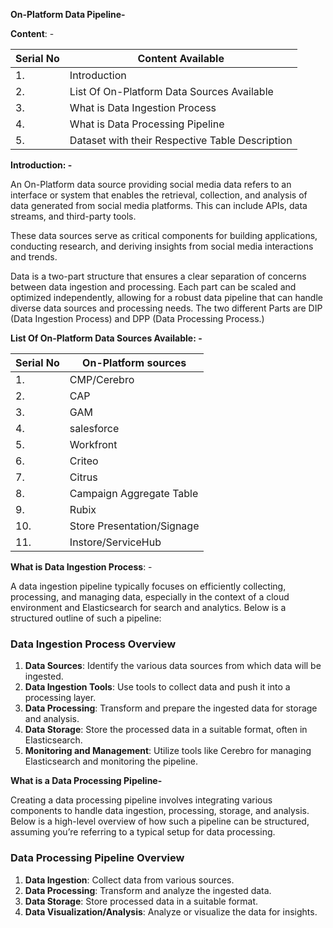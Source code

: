 **On-Platform Data Pipeline-**

**Content**: -

| Serial No | Content Available |
| --- | --- |
| 1. | Introduction |
| 2. | List Of On-Platform Data Sources Available |
| 3. | What is Data Ingestion Process |
| 4. | What is Data Processing Pipeline |
| 5. | Dataset with their Respective Table Description |

**Introduction: -**

An On-Platform data source providing social media data refers to an interface or system that enables the retrieval, collection, and analysis of data generated from social media platforms. This can include APIs, data streams, and third-party tools.

These data sources serve as critical components for building applications, conducting research, and deriving insights from social media interactions and trends.

Data is a two-part structure that ensures a clear separation of concerns between data ingestion and processing. Each part can be scaled and optimized independently, allowing for a robust data pipeline that can handle diverse data sources and processing needs. The two different Parts are DIP (Data Ingestion Process) and DPP (Data Processing Process.)

**List Of On-Platform Data Sources Available: -**

| Serial No | On-Platform sources |
| --- | --- |
| 1. | CMP/Cerebro |
| 2. | CAP |
| 3. | GAM |
| 4. | salesforce |
| 5. | Workfront |
| 6. | Criteo |
| 7. | Citrus |
| 8. | Campaign Aggregate Table |
| 9. | Rubix |
| 10. | Store Presentation/Signage |
| 11. | Instore/ServiceHub |

**What is Data Ingestion Process**: -

A data ingestion pipeline typically focuses on efficiently collecting, processing, and managing data, especially in the context of a cloud environment and Elasticsearch for search and analytics. Below is a structured outline of such a pipeline:

### Data Ingestion Process Overview

1.  **Data Sources**: Identify the various data sources from which data will be ingested.
2.  **Data Ingestion Tools**: Use tools to collect data and push it into a processing layer.
3.  **Data Processing**: Transform and prepare the ingested data for storage and analysis.
4.  **Data Storage**: Store the processed data in a suitable format, often in Elasticsearch.
5.  **Monitoring and Management**: Utilize tools like Cerebro for managing Elasticsearch and monitoring the pipeline.

**What is a Data Processing Pipeline-**

Creating a data processing pipeline involves integrating various components to handle data ingestion, processing, storage, and analysis. Below is a high-level overview of how such a pipeline can be structured, assuming you’re referring to a typical setup for data processing.

### Data Processing Pipeline Overview

1.  **Data Ingestion**: Collect data from various sources.
2.  **Data Processing**: Transform and analyze the ingested data.
3.  **Data Storage**: Store processed data in a suitable format.
4.  **Data Visualization/Analysis**: Analyze or visualize the data for insights.
